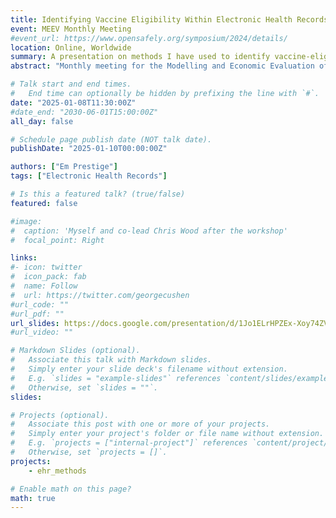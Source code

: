 ```yaml
---
title: Identifying Vaccine Eligibility Within Electronic Health Records
event: MEEV Monthly Meeting
#event_url: https://www.opensafely.org/symposium/2024/details/
location: Online, Worldwide
summary: A presentation on methods I have used to identify vaccine-eligible patients in EHRs
abstract: "Monthly meeting for the Modelling and Economic Evaluation of Vaccines (MEEV) research theme in the Centre for Mathematical Modelling of Infectious Diseases (CMMID)"

# Talk start and end times.
#   End time can optionally be hidden by prefixing the line with `#`.
date: "2025-01-08T11:30:00Z"
#date_end: "2030-06-01T15:00:00Z"
all_day: false

# Schedule page publish date (NOT talk date).
publishDate: "2025-01-10T00:00:00Z"

authors: ["Em Prestige"]
tags: ["Electronic Health Records"]

# Is this a featured talk? (true/false)
featured: false

#image:
#  caption: 'Myself and co-lead Chris Wood after the workshop'
#  focal_point: Right

links:
#- icon: twitter
#  icon_pack: fab
#  name: Follow
#  url: https://twitter.com/georgecushen
#url_code: ""
#url_pdf: ""
url_slides: https://docs.google.com/presentation/d/1Jo1ELrHPZEx-Xoy74ZVwx97NvHjudo2EbHV-_j3Pr80/edit?usp=sharing
#url_video: ""

# Markdown Slides (optional).
#   Associate this talk with Markdown slides.
#   Simply enter your slide deck's filename without extension.
#   E.g. `slides = "example-slides"` references `content/slides/example-slides.md`.
#   Otherwise, set `slides = ""`.
slides: 

# Projects (optional).
#   Associate this post with one or more of your projects.
#   Simply enter your project's folder or file name without extension.
#   E.g. `projects = ["internal-project"]` references `content/project/deep-learning/index.md`.
#   Otherwise, set `projects = []`.
projects: 
    - ehr_methods

# Enable math on this page?
math: true
---
```



